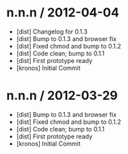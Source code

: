 
n.n.n / 2012-04-04 
==================

  * [dist] Changelog for 0.1.3
  * [dist] Bump to 0.1.3 and browser fix
  * [dist] Fixed chmod and bump to 0.1.2
  * [dist] Code clean; bump to 0.1.1
  * [dist] First prototype ready
  * [kronos] Initial Commit

n.n.n / 2012-03-29 
==================

  * [dist] Bump to 0.1.3 and browser fix
  * [dist] Fixed chmod and bump to 0.1.2
  * [dist] Code clean; bump to 0.1.1
  * [dist] First prototype ready
  * [kronos] Initial Commit

